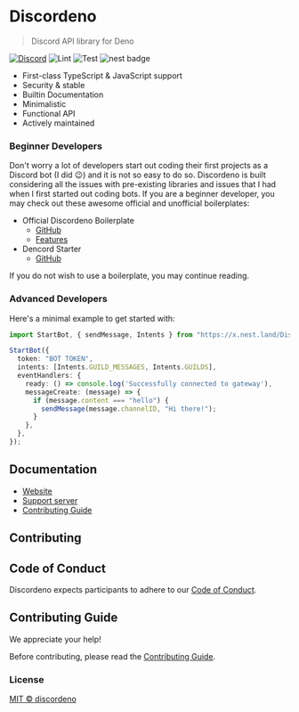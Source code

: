 # Discordeno

> Discord API library for Deno

[![Discord](https://img.shields.io/discord/223909216866402304?color=7289da&logo=discord&logoColor=dark)](https://discord.gg/J4NqJ72)
![Lint](https://github.com/discordeno/discordeno/workflows/Lint/badge.svg)
![Test](https://github.com/discordeno/discordeno/workflows/Test/badge.svg)
![nest badge](https://nest.land/badge.svg)

- First-class TypeScript & JavaScript support
- Security & stable
- Builtin Documentation
- Minimalistic
- Functional API
- Actively maintained

### Beginner Developers

Don't worry a lot of developers start out coding their first projects as a Discord bot (I did 😉) and it is not so easy to do so. Discordeno is built considering all the issues with pre-existing libraries and issues that I had when I first started out coding bots. 
If you are a beginner developer, you may check out these awesome official and unofficial boilerplates:

- Official Discordeno Boilerplate
  - [GitHub](https://github.com/Skillz4Killz/Discordeno-bot-template)
  - [Features](https://github.com/Skillz4Killz/Discordeno-bot-template#features)
- Dencord Starter
  - [GitHub](https://github.com/ayntee/dencord-starter)

If you do not wish to use a boilerplate, you may continue reading.

### Advanced Developers

Here's a minimal example to get started with:

```typescript
import StartBot, { sendMessage, Intents } from "https://x.nest.land/Discordeno@9.4.0/mod.ts";

StartBot({
  token: "BOT TOKEN",
  intents: [Intents.GUILD_MESSAGES, Intents.GUILDS],
  eventHandlers: {
    ready: () => console.log('Successfully connected to gateway'),
    messageCreate: (message) => {
      if (message.content === "hello") {
        sendMessage(message.channelID, "Hi there!");
      }
    },
  },
});
```

## Documentation

- [Website](https://discordeno.mod.land)
- [Support server](https://discord.gg/J4NqJ72)
- [Contributing Guide](https://github.com/discordeno/discordeno/blob/master/.github/CONTRIBUTING.md)

## Contributing

## Code of Conduct

Discordeno expects participants to adhere to our [Code of Conduct](https://github.com/discordeno/discordeno/blob/master/.github/CODE_OF_CONDUCT.md).

## Contributing Guide

We appreciate your help!

Before contributing, please read the [Contributing Guide](https://github.com/discordeno/discordeno/blob/master/.github/CONTRIBUTING.md).

### License

[MIT © discordeno](https://github.com/discordeno/discordeno/blob/master/LICENSE)
